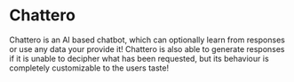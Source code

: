 # Chattero

Chattero is an AI based chatbot, 
which can optionally learn from responses or use any data your provide it!
Chattero is also able to generate responses if it is unable to decipher what has been requested,
but its behaviour is completely customizable to the users taste!
